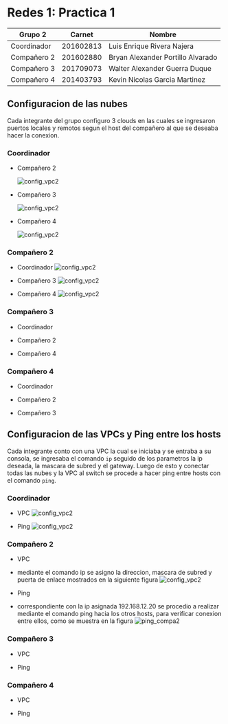 # Redes 1: Practica 1 
|Grupo 2| Carnet | Nombre |
| --- | --- | --- |
| Coordinador | 201602813 | Luis Enrique Rivera Najera |
| Compañero 2 | 201602880  | Bryan Alexander Portillo Alvarado  |
| Compañero 3 | 201709073 | Walter Alexander Guerra Duque |
| Compañero 4 | 201403793 | Kevin Nicolas Garcia Martinez |

## Configuracion de las nubes
Cada integrante del grupo configuro 3 clouds en las cuales se ingresaron puertos locales y remotos segun el host del compañero al que se deseaba hacer la conexion.
### Coordinador
- Compañero 2

  ![config_vpc2](./src/img/LUIS_BRAYAN.jpg)

- Compañero 3

  ![config_vpc2](./src/img/LUISWALTER.jpg)

- Compañero 4

  ![config_vpc2](./src/img/LUISKEVIN.jpg)

### Compañero 2
- Coordinador
![config_vpc2](./src/img/cloud_coordinador_201602880.jpeg)

- Compañero 3
![config_vpc2](./src/img/cloud_walter_201602880.jpeg)


- Compañero 4
![config_vpc2](./src/img/cloud_kevin_201602880.jpeg)



### Compañero 3
- Coordinador



- Compañero 2



- Compañero 4



### Compañero 4
- Coordinador



- Compañero 2


- Compañero 3



## Configuracion de las VPCs y Ping entre los hosts
Cada integrante conto con una VPC la cual se iniciaba y se entraba a su consola, se ingresaba el comando `ip` seguido de los parametros la ip deseada, la mascara de subred y el gateway. Luego de esto y conectar todas las nubes y la VPC al switch se procede a hacer ping entre hosts con el comando `ping`.
### Coordinador

- VPC
 ![config_vpc2](./src/img/vpc.jpg)

- Ping
 ![config_vpc2](./src/img/pingluis.jpg)

### Compañero 2

- VPC
- mediante el comando ip se asigno la direccion, mascara de subred y puerta de enlace mostrados en la siguiente figura
![config_vpc2](./src/img/config_201602880.jpg)

- Ping
- correspondiente con la ip asignada 192.168.12.20 se procedio a realizar mediante el comando ping hacia los otros hosts, para verificar conexion entre ellos, como se muestra en la figura
![ping_compa2](./src/img/ping_201602880.jpeg)

### Compañero 3

- VPC

- Ping


### Compañero 4

- VPC

- Ping
